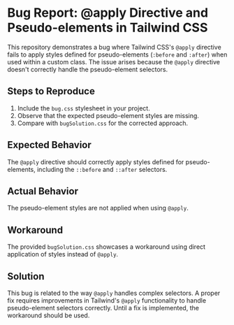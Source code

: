# Bug Report: @apply Directive and Pseudo-elements in Tailwind CSS

This repository demonstrates a bug where Tailwind CSS's `@apply` directive fails to apply styles defined for pseudo-elements (`:before` and `:after`) when used within a custom class.  The issue arises because the `@apply` directive doesn't correctly handle the pseudo-element selectors.

## Steps to Reproduce

1. Include the `bug.css` stylesheet in your project.
2. Observe that the expected pseudo-element styles are missing.
3. Compare with `bugSolution.css` for the corrected approach.

## Expected Behavior

The `@apply` directive should correctly apply styles defined for pseudo-elements, including the `::before` and `::after` selectors.

## Actual Behavior

The pseudo-element styles are not applied when using `@apply`.

## Workaround

The provided `bugSolution.css` showcases a workaround using direct application of styles instead of `@apply`.

## Solution

This bug is related to the way `@apply` handles complex selectors.  A proper fix requires improvements in Tailwind's `@apply` functionality to handle pseudo-element selectors correctly.  Until a fix is implemented, the workaround should be used.